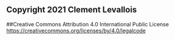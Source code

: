 ## Copyright 2021 Clement Levallois


##Creative Commons Attribution 4.0 International Public License
https://creativecommons.org/licenses/by/4.0/legalcode
